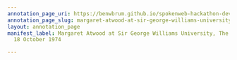 ```yaml
---
annotation_page_uri: https://benwbrum.github.io/spokenweb-hackathon-development-noterms/annotations/margaret-atwood-at-sir-george-williams-university-the-poetry-series-18-october-1974-canvas-1-wynne-francis.json
annotation_page_slug: margaret-atwood-at-sir-george-williams-university-the-poetry-series-18-october-1974-canvas-1-wynne-francis
layout: annotation_page
manifest_label: Margaret Atwood at Sir George Williams University, The Poetry Series,
  18 October 1974

---
```

